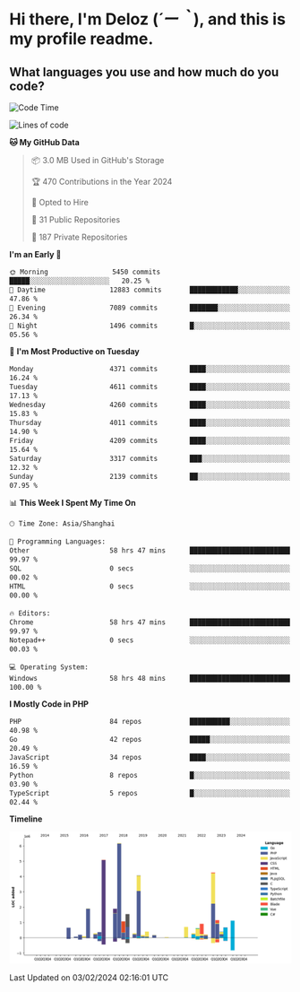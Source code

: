 # **Hi there, I'm Deloz (*´ー｀*), and this is my profile readme.**

## **What languages you use and how much do you code?**

<!--START_SECTION:waka-->
![Code Time](http://img.shields.io/badge/Code%20Time-3%2C295%20hrs%2034%20mins-blue)

![Lines of code](https://img.shields.io/badge/From%20Hello%20World%20I%27ve%20Written-34.7%20million%20lines%20of%20code-blue)

**🐱 My GitHub Data** 

> 📦 3.0 MB Used in GitHub's Storage 
 > 
> 🏆 470 Contributions in the Year 2024
 > 
> 💼 Opted to Hire
 > 
> 📜 31 Public Repositories 
 > 
> 🔑 187 Private Repositories 
 > 
**I'm an Early 🐤** 

```text
🌞 Morning                5450 commits        █████░░░░░░░░░░░░░░░░░░░░   20.25 % 
🌆 Daytime                12883 commits       ████████████░░░░░░░░░░░░░   47.86 % 
🌃 Evening                7089 commits        ███████░░░░░░░░░░░░░░░░░░   26.34 % 
🌙 Night                  1496 commits        █░░░░░░░░░░░░░░░░░░░░░░░░   05.56 % 
```
📅 **I'm Most Productive on Tuesday** 

```text
Monday                   4371 commits        ████░░░░░░░░░░░░░░░░░░░░░   16.24 % 
Tuesday                  4611 commits        ████░░░░░░░░░░░░░░░░░░░░░   17.13 % 
Wednesday                4260 commits        ████░░░░░░░░░░░░░░░░░░░░░   15.83 % 
Thursday                 4011 commits        ████░░░░░░░░░░░░░░░░░░░░░   14.90 % 
Friday                   4209 commits        ████░░░░░░░░░░░░░░░░░░░░░   15.64 % 
Saturday                 3317 commits        ███░░░░░░░░░░░░░░░░░░░░░░   12.32 % 
Sunday                   2139 commits        ██░░░░░░░░░░░░░░░░░░░░░░░   07.95 % 
```


📊 **This Week I Spent My Time On** 

```text
🕑︎ Time Zone: Asia/Shanghai

💬 Programming Languages: 
Other                    58 hrs 47 mins      █████████████████████████   99.97 % 
SQL                      0 secs              ░░░░░░░░░░░░░░░░░░░░░░░░░   00.02 % 
HTML                     0 secs              ░░░░░░░░░░░░░░░░░░░░░░░░░   00.00 % 

🔥 Editors: 
Chrome                   58 hrs 47 mins      █████████████████████████   99.97 % 
Notepad++                0 secs              ░░░░░░░░░░░░░░░░░░░░░░░░░   00.03 % 

💻 Operating System: 
Windows                  58 hrs 48 mins      █████████████████████████   100.00 % 
```

**I Mostly Code in PHP** 

```text
PHP                      84 repos            ██████████░░░░░░░░░░░░░░░   40.98 % 
Go                       42 repos            █████░░░░░░░░░░░░░░░░░░░░   20.49 % 
JavaScript               34 repos            ████░░░░░░░░░░░░░░░░░░░░░   16.59 % 
Python                   8 repos             █░░░░░░░░░░░░░░░░░░░░░░░░   03.90 % 
TypeScript               5 repos             █░░░░░░░░░░░░░░░░░░░░░░░░   02.44 % 
```



**Timeline**

![Lines of Code chart](https://raw.githubusercontent.com/deloz/deloz/main/assets/bar_graph.png)


 Last Updated on 03/02/2024 02:16:01 UTC
<!--END_SECTION:waka-->
